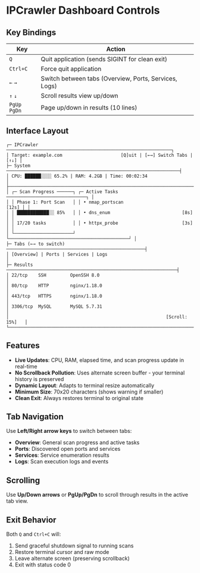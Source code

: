 # IPCrawler Dashboard Controls

## Key Bindings

| Key | Action |
|-----|--------|
| `Q` | Quit application (sends SIGINT for clean exit) |
| `Ctrl+C` | Force quit application |
| `←` `→` | Switch between tabs (Overview, Ports, Services, Logs) |
| `↑` `↓` | Scroll results view up/down |
| `PgUp` `PgDn` | Page up/down in results (10 lines) |

## Interface Layout

```
┌─ IPCrawler ──────────────────────────────────────────────────────────────┐
│ Target: example.com                      [Q]uit | [←→] Switch Tabs | [↑↓] │
├─ System ─────────────────────────────────────────────────────────────────┤
│ CPU: ██████░░░░ 65.2% | RAM: 4.2GB | Time: 00:02:34                     │
├──────────────────────────────────────────────────────────────────────────┤
│ ┌─ Scan Progress ──────┐ ┌─ Active Tasks ──────────────────────────────┐ │
│ │ Phase 1: Port Scan   │ │ • nmap_portscan                      [12s] │ │
│ │ ████████████░░ 85%   │ │ • dns_enum                           [8s]  │ │
│ │ 17/20 tasks          │ │ • httpx_probe                        [3s]  │ │
│ └──────────────────────┘ └─────────────────────────────────────────────┘ │
├─ Tabs (←→ to switch) ────────────────────────────────────────────────────┤
│ [Overview] | Ports | Services | Logs                                     │
├─ Results ────────────────────────────────────────────────────────────────┤
│ 22/tcp    SSH         OpenSSH 8.0                                        │
│ 80/tcp    HTTP        nginx/1.18.0                                       │
│ 443/tcp   HTTPS       nginx/1.18.0                                       │
│ 3306/tcp  MySQL       MySQL 5.7.31                                       │
│                                                           [Scroll: 15%]   │
└──────────────────────────────────────────────────────────────────────────┘
```

## Features

- **Live Updates**: CPU, RAM, elapsed time, and scan progress update in real-time
- **No Scrollback Pollution**: Uses alternate screen buffer - your terminal history is preserved
- **Dynamic Layout**: Adapts to terminal resize automatically
- **Minimum Size**: 70x20 characters (shows warning if smaller)
- **Clean Exit**: Always restores terminal to original state

## Tab Navigation

Use **Left/Right arrow keys** to switch between tabs:
- **Overview**: General scan progress and active tasks
- **Ports**: Discovered open ports and services  
- **Services**: Service enumeration results
- **Logs**: Scan execution logs and events

## Scrolling

Use **Up/Down arrows** or **PgUp/PgDn** to scroll through results in the active tab view.

## Exit Behavior

Both `Q` and `Ctrl+C` will:
1. Send graceful shutdown signal to running scans
2. Restore terminal cursor and raw mode
3. Leave alternate screen (preserving scrollback)
4. Exit with status code 0